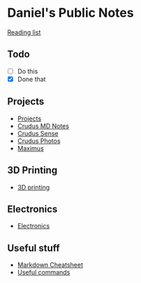 # Daniel's Public Notes

[Reading list](./Reading%20List.md)

## Todo

- [ ] Do this
- [X] Done that

## Projects

- [Projects](./Projects/index.md)
- [Crudus MD Notes](./Projects/Crudus&#32;MD&#32;Notes/index.md)
- [Crudus Sense](./Projects/Crudus%20Sense/index.md)
- [Crudus Photos](./Projects/Crudus%20Photos/index.md)
- [Maximus](./Projects/Maximus/index.md)

## 3D Printing

- [3D printing](./3D%20printing/index.md)

## Electronics

- [Electronics](./Electronics/index.md)

## Useful stuff

- [Markdown Cheatsheet](./Useful/Markdown%20Cheatsheet.md)
- [Useful commands](./Useful/UsefulCommands.md)
